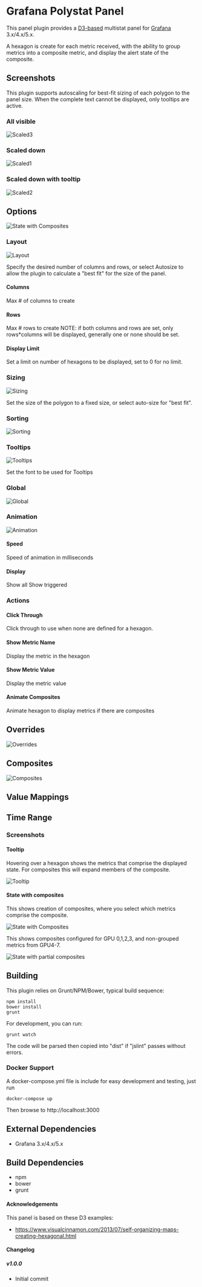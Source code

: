 # Grafana Polystat Panel

This panel plugin provides a [D3-based](http://www.d3js.org) multistat panel for [Grafana](http://www.grafana.org) 3.x/4.x/5.x.

A hexagon is create for each metric received, with the ability to group metrics into a composite metric, and display the alert state of the composite.

## Screenshots

This plugin supports autoscaling for best-fit sizing of each polygon to the panel size. When the complete text cannot be displayed, only tooltips are active.

### All visible
![Scaled3](https://raw.githubusercontent.com/grafana/grafana-polystat-panel/master/src/screenshots/polystat-scaled3.png?token=AHBelVMwePbR84Lvm0a441yGv1-oYRHxks5bPZn2wA%3D%3D)
### Scaled down
![Scaled1](https://raw.githubusercontent.com/grafana/grafana-polystat-panel/master/src/screenshots/polystat-scaled1.png?token=AHBelc7t0KnPYPhdCXoGlDUr94MRQ26bks5bPZpfwA%3D%3D)
### Scaled down with tooltip
![Scaled2](https://raw.githubusercontent.com/grafana/grafana-polystat-panel/master/src/screenshots/polystat-scaled2.png?token=AHBelfDDlMA9l_kdxoyJWF2xTPCFjIAvks5bPZqBwA%3D%3D)

## Options

![State with Composites](https://raw.githubusercontent.com/grafana/grafana-polystat-panel/master/src/screenshots/polystat-options-all.png?token=AHBelbOGGpJ0HX70ajMXl3XAcc1hMOHBks5bPZqZwA%3D%3D)

### Layout

![Layout](https://raw.githubusercontent.com/grafana/grafana-polystat-panel/master/src/screenshots/polystat-options-layout.png?token=AHBelZTu1VR3g8zqNi4n04kz3UJCf3Szks5bPZq1wA%3D%3D)

Specify the desired number of columns and rows, or select Autosize to allow the plugin to calculate a "best fit" for the size of the panel.

#### Columns
Max # of columns to create
#### Rows
Max # rows to create
NOTE: if both columns and rows are set, only rows*columns will be displayed, generally one or none should be set.

#### Display Limit
Set a limit on number of hexagons to be displayed, set to 0 for no limit.

### Sizing
![Sizing](https://raw.githubusercontent.com/grafana/grafana-polystat-panel/master/src/screenshots/polystat-options-sizing.png?token=AHBelZ71kGjJjai2SJTKRWnKFdYPTmVBks5bPZrQwA%3D%3D)

Set the size of the polygon to a fixed size, or select auto-size for "best fit".

### Sorting
![Sorting](https://raw.githubusercontent.com/grafana/grafana-polystat-panel/master/src/screenshots/polystat-options-sorting.png?token=AHBelZNWQODVZR-2EPEwJzf-sdx28LH9ks5bPZrmwA%3D%3D)

### Tooltips

![Tooltips](https://raw.githubusercontent.com/grafana/grafana-polystat-panel/master/src/screenshots/polystat-options-tooltips.png?token=AHBelVOgciJkmll_BXcaPpXAuJU-zYXoks5bPZr4wA%3D%3D)

Set the font to be used for Tooltips

### Global

![Global](https://raw.githubusercontent.com/grafana/grafana-polystat-panel/master/src/screenshots/polystat-options-global.png?token=AHBelTbJcmJGZBwMrHcaBdnMchKPqGGEks5bPZsNwA%3D%3D)

### Animation

![Animation](https://raw.githubusercontent.com/grafana/grafana-polystat-panel/master/src/screenshots/polystat-options-animation.png?token=AHBelcYWw5as0R_PUbY2_OptPqjDHpWRks5bPZsiwA%3D%3D)

#### Speed

Speed of animation in milliseconds

#### Display
Show all
Show triggered


### Actions

#### Click Through

Click through to use when none are defined for a hexagon.

#### Show Metric Name

Display the metric in the hexagon

#### Show Metric Value

Display the metric value

#### Animate Composites

Animate hexagon to display metrics if there are composites

## Overrides

![Overrides](https://raw.githubusercontent.com/grafana/grafana-polystat-panel/master/src/screenshots/polystat-overrides-all.png?token=AHBelZ0gKiwbiByMGYxi_lx6WzulQxamks5bPZs2wA%3D%3D)

## Composites

![Composites](https://raw.githubusercontent.com/grafana/grafana-polystat-panel/master/src/screenshots/polystat-composites-all.png?token=AHBelfcW7VqnZubK3PMd6ilkj_Ppqu8Hks5bPZtKwA%3D%3D)

## Value Mappings

## Time Range

### Screenshots

#### Tooltip

Hovering over a hexagon shows the metrics that comprise the displayed state.
For composites this will expand members of the composite.

![Tooltip](https://raw.githubusercontent.com/grafana/grafana-polystat-panel/master/src/screenshots/polystat-tooltip.png?token=AHBelUgpo8dN0wXl4MgaOx-jLg8q5hThks5bPZtpwA%3D%3D)

#### State with composites

This shows creation of composites, where you select which metrics comprise the composite.

![State with Composites](https://raw.githubusercontent.com/grafana/grafana-polystat-panel/master/src/screenshots/polystat-composite-example1.png?token=AHBelVeXvIfTh_x5wX9uu5QZ1eHrKSGvks5bPZt8wA%3D%3D)

This shows composites configured for GPU 0,1,2,3, and non-grouped metrics from GPU4-7.

![State with partial composites](https://raw.githubusercontent.com/grafana/grafana-polystat-panel/master/src/screenshots/polystat-gpu-state-composites.png?token=AHBelXmqTBW2k3gB9TRwmdMnptr-ba4kks5bPZuNwA%3D%3D)
## Building

This plugin relies on Grunt/NPM/Bower, typical build sequence:

```
npm install
bower install
grunt
```

For development, you can run:
```
grunt watch
```
The code will be parsed then copied into "dist" if "jslint" passes without errors.


### Docker Support

A docker-compose.yml file is include for easy development and testing, just run
```
docker-compose up
```

Then browse to http://localhost:3000


## External Dependencies

* Grafana 3.x/4.x/5.x

## Build Dependencies

* npm
* bower
* grunt

#### Acknowledgements

This panel is based on these D3 examples:
* https://www.visualcinnamon.com/2013/07/self-organizing-maps-creating-hexagonal.html


#### Changelog


##### v1.0.0
- Initial commit
